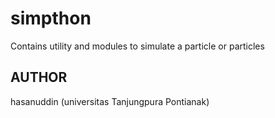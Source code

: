 # simpthon

Contains utility and modules to simulate a particle or particles

## AUTHOR

hasanuddin (universitas Tanjungpura Pontianak)
